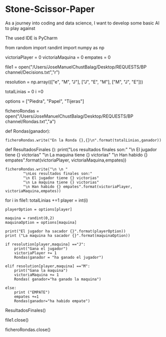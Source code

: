 # Stone-Scissor-Paper
As a journey into coding and data science, I want to develop some basic AI to play against

The used IDE is PyCharm

from random import randint
import numpy as np

victoriaPlayer = 0
victoriaMaquina = 0
empates = 0



file1 = open("/Users/JoseManuelChustBalag/Desktop/REQUESTS/BP channel/Decisions.txt","r")

resolution = np.array((["e", "M", "J"], ["J", "E", "M"], ["M", "J", "E"]))


totalLinias = 0
i =0

options = ["Piedra", "Papel", "Tijeras"]

ficheroRondas = open("/Users/JoseManuelChustBalag/Desktop/REQUESTS/BP channel/Rondas.txt","a")

def Rondas(ganador):

    ficheroRondas.write("En la Ronda {},{}\n".format(totalLinias,ganador))


def ResultadosFinales ():
    print("Los resultados finales son:"
            "\n El jugador tiene {} victorias"
            "\n La maquina tiene {} victorias"
            "\n Han habido {} empates".format(victoriaPlayer, victoriaMaquina,empates))

    ficheroRondas.write("\n \n "
            "\nLos resultados finales son:"
            "\n El jugador tiene {} victorias"
            "\n La maquina tiene {} victorias"
            "\n Han habido {} empates".format(victoriaPlayer, victoriaMaquina,empates))

for i in file1:
    totalLinias +=1
    player = int(i)

    playerOption = options[player]

    maquina = randint(0,2)
    maquinaOption = options[maquina]

    print("El jugador ha sacador {}".format(playerOption))
    print ("La maquina ha sacador {}".format(maquinaOption))

    if resolution[player,maquina] =="J":
        print("Gana el jugador")
        victoriaPlayer += 1
        Rondas(ganador = "ha ganado el jugador")

    elif resolution[player,maquina] =="M":
        print("Gana la maquina")
        victoriaMaquina += 1
        Rondas( ganador="ha ganado la maquina")

    else:
        print ("EMPATE")
        empates +=1
        Rondas(ganador="ha habido empate")


ResultadosFinales()

file1.close()

ficheroRondas.close()

